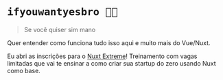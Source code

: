 # `ifyouwantyesbro 👍🏻`

> Se você quiser sim mano

Quer entender como funciona tudo isso aqui e muito mais do Vue/Nuxt.

Eu abri as inscrições para o [Nuxt Extreme](https://bit.ly/nuxt-extreme-ramon)!
Treinamento com vagas limitadas que vai te ensinar a como criar sua startup do zero usando Nuxt como base.
